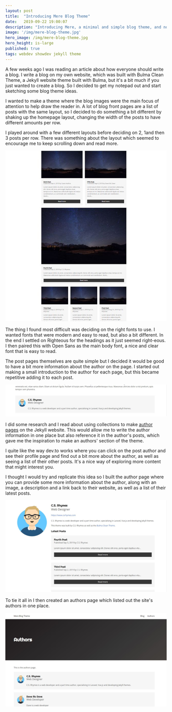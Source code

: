 ```yaml
---
layout: post
title:  "Introducing Mere Blog Theme"
date:   2019-09-22 19:00:07
description: "Introducing Mere, a minimal and simple blog theme, and nothing more, for use with Jekyll and GitHub Pages"
image: '/img/mere-blog-theme.jpg'
hero_image: /img/mere-blog-theme.jpg
hero_height: is-large
published: true
tags: webdev showdev jekyll theme
---
```


A few weeks ago I was reading an article about how everyone should write a blog. I write a blog on my own website, which was built with Bulma Clean Theme, a Jekyll website theme built with Bulma, but it's a bit much if you just wanted to create a blog. So I decided to get my notepad out and start sketching some blog theme ideas.

I wanted to make a theme where the blog images were the main focus of attention to help draw the reader in. A lot of blog front pages are a list of posts with the same layout, so I decided to do something a bit different by shaking up the homepage layout, changing the width of the posts to have different amounts per row. 

I played around with a few different layouts before deciding on 2, 1and then 3 posts per row. There was something about the layout which seemed to encourage me to keep scrolling down and read more. 

![Mere Blog Theme homepage](/img/mere-blog-theme-home.jpg)

The thing I found most difficult was deciding on the right fonts to use. I wanted fonts that were modern and easy to read, but also a bit different. In the end I settled on Righteous for the headings as it just seemed right-eous. I then paired this with Open Sans as the main body font, a nice and clear font that is easy to read.  

The post pages themselves are quite simple but I decided it would be good to have a bit more information about the author on the page. I started out making a small introduction to the author for each page, but this became repetitive adding it to each post. 

![Mere Blog Theme Author link](/img/mere-blog-theme-author-link.jpg)

I did some research and I read about using collections to make [author pages](https://jekyllrb.com/docs/step-by-step/09-collections/) on the Jekyll website. This would allow me to write the author information in one place but also reference it in the author's posts, which gave me the inspiration to make an authors' section of the theme.  

I quite like the way dev.to works where you can click on the post author and see their profile page and find out a bit more about the author, as well as seeing a list of their other posts. It's a nice way of exploring more content that might interest you. 

I thought I would try and replicate this idea so I built the author page where you can provide some more information about the author, along with an image, a description and a link back to their website, as well as a list of their latest posts. 

![Mere Blog Theme Author page](/img/mere-blog-theme-author.jpg)

To tie it all in I then created an authors page which listed out the site's authors in one place. 

![Mere Blog Theme Authors page](/img/mere-blog-theme-authors-page.jpg)
